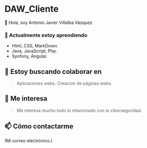 # DAW_Cliente
 👋 Hola, soy Antonio Javier Villalba Vázquez
 
 ### 🌱 Actualmente estoy aprendiendo
 - Html, CSS, MarkDown.
 - Java, JavaScript, Php.
 - Synfony, Angular.

## 💞️ Estoy buscando colaborar en
> Aplicaciones webs.
> Creacion de páginas webs.

## 👀 Me interesa
> Me interesa mucho todo lo relacionado con la ciberseguridad.

## 📫 Cómo contactarme 
(Mi correo electrónico.)
